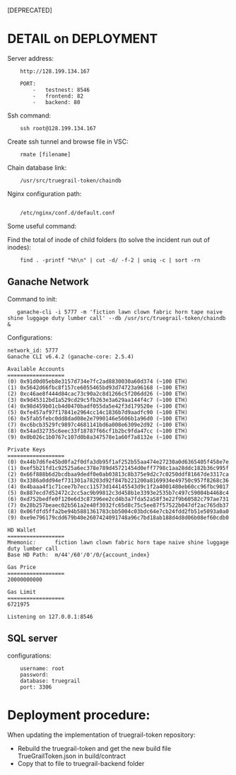 [DEPRECATED]

# DETAIL on DEPLOYMENT

Server address:

```
    http://128.199.134.167

    PORT:
        -   testnest: 8546
        -   frontend: 82
        -   backend: 80
```

Ssh command:
```
    ssh root@128.199.134.167
```

Create ssh tunnel and browse file in VSC:
```
    rmate [filename]
```

Chain database link:
```
    /usr/src/truegrail-token/chaindb
```

Nginx configuration path:

```

    /etc/nginx/conf.d/default.conf
```

Some useful command:

   Find the total of inode of child folders (to solve the incident run out of inodes):


```
    find . -printf "%h\n" | cut -d/ -f-2 | uniq -c | sort -rn
```


## Ganache Network

Command to init:

```
   ganache-cli -i 5777 -m 'fiction lawn clown fabric horn tape naive shine luggage duty lumber call' --db /usr/src/truegrail-token/chaindb &
```

Configurations:

```
network_id: 5777
Ganache CLI v6.4.2 (ganache-core: 2.5.4)

Available Accounts
==================
(0) 0x91d0d05eb8e3157d734e7fc2ad8830030a60d374 (~100 ETH)
(1) 0x5642d66fbc8f157ce6055465bd93d74723a96168 (~100 ETH)
(2) 0xc46ae8f444d84cac73c90a2c8d1266c5f206dd26 (~100 ETH)
(3) 0x9d45312bd1a529cd29c5fb263e3a629aa144f4c7 (~100 ETH)
(4) 0x98d459b01cb4d0470badf055da5e42f3d179520e (~100 ETH)
(5) 0xfe457af97f17841e2964cc14c1836b7d9aadfc90 (~100 ETH)
(6) 0x5fab5febc0dd8dad08e2e7990146e5606b1a96d0 (~100 ETH)
(7) 0xc6bcb3529fc9897c4681141bd6a008e6309e2d92 (~100 ETH)
(8) 0x54ad32735c6eec33f18787f66cf1b2bc9fda47cc (~100 ETH)
(9) 0x0b026c1b0767c107d0b8a347578e1a60f7a8132e (~100 ETH)

Private Keys
==================
(0) 0x44b7d6fe45bd0fa2f0dfa3db95f1af252b55aa474e27230a0d6365405f458e7e
(1) 0xef5b21fd1c92525a6ec378e789d45721454d0eff7798c1aa28ddc182b36c995f
(2) 0x66f888b6d2bcdbaa9dedf0e0ab03813c8b375e9d2c7c0250ddf81667de3317ca
(3) 0x3386a0dd94ef731301a78203d92f847b221200a8169934e49750c957f8268c36
(4) 0x4baaa4f1c71cee7b7ecc11573d144145543d9c1f2a4001480eb60cc96fbc9017
(5) 0x887ecd7d52472c2cc5ac9b99812c3d458b1e3393e2535b7c497c59004b4468c4
(6) 0xd752bedfe0f120e6d3c87396ee2cd4b3a7fda52a58f3e22f9b60582c797ae731
(7) 0x28b257beaec02b561a2e40f3032fc65d8c75c5ee87f57522b047df2ac765db37
(8) 0x06fdfd5ffa2be94b5881361783cbb5004c03bdc64e7cb24fdd2fb51e5093a0a0
(9) 0xe9e796179cdd679b40e2607424091748a96c7bd18ab188d4d8d06b08ef60cdb0

HD Wallet
==================
Mnemonic:      fiction lawn clown fabric horn tape naive shine luggage duty lumber call
Base HD Path:  m/44'/60'/0'/0/{account_index}

Gas Price
==================
20000000000

Gas Limit
==================
6721975

Listening on 127.0.0.1:8546
```


## SQL server

configurations:

```
    username: root
    password:
    database: truegrail
    port: 3306
```



# Deployment procedure:
When updating the implementation of truegrail-token repository:
-   Rebuild the truegrail-token and get the new build file TrueGrailToken.json in build/contract
-   Copy that to file to truegrail-backend folder
